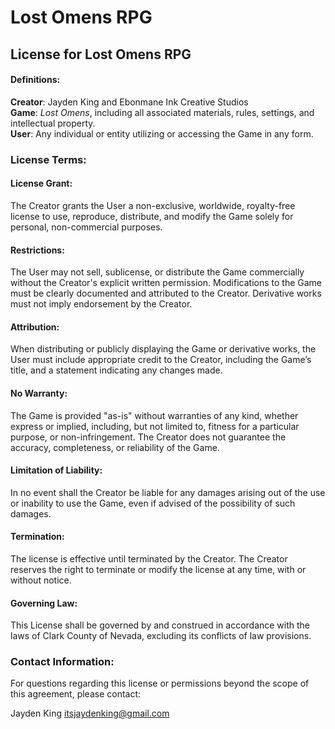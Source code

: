 # Lost Omens RPG

## License for Lost Omens RPG

#### Definitions:
**Creator**: Jayden King and Ebonmane Ink Creative Studios <br>
**Game**: _Lost Omens_, including all associated materials, rules, settings, and intellectual property.<br>
**User**: Any individual or entity utilizing or accessing the Game in any form.<br>

### License Terms:

#### License Grant:
The Creator grants the User a non-exclusive, worldwide, royalty-free license to use, reproduce, distribute, and modify the Game solely for personal, non-commercial purposes.

#### Restrictions:
The User may not sell, sublicense, or distribute the Game commercially without the Creator's explicit written permission.
Modifications to the Game must be clearly documented and attributed to the Creator. Derivative works must not imply endorsement by the Creator.

#### Attribution:
When distributing or publicly displaying the Game or derivative works, the User must include appropriate credit to the Creator, including the Game’s title, and a statement indicating any changes made.

#### No Warranty:
The Game is provided "as-is" without warranties of any kind, whether express or implied, including, but not limited to, fitness for a particular purpose, or non-infringement. The Creator does not guarantee the accuracy, completeness, or reliability of the Game.

#### Limitation of Liability:
In no event shall the Creator be liable for any damages arising out of the use or inability to use the Game, even if advised of the possibility of such damages.

#### Termination:
The license is effective until terminated by the Creator. The Creator reserves the right to terminate or modify the license at any time, with or without notice.

#### Governing Law:
This License shall be governed by and construed in accordance with the laws of Clark County of Nevada, excluding its conflicts of law provisions.

### Contact Information:
For questions regarding this license or permissions beyond the scope of this agreement, please contact:

Jayden King
itsjaydenking@gmail.com
